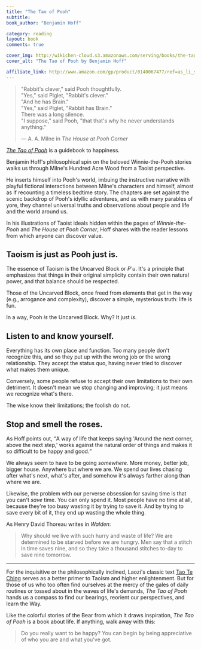 ```yaml
---
title: "The Tao of Pooh"
subtitle:
book_author: "Benjamin Hoff"

category: reading
layout: book
comments: true

cover_img: http://wikichen-cloud.s3.amazonaws.com/serving/books/the-tao-of-pooh.jpg
cover_alt: "The Tao of Pooh by Benjamin Hoff"

affiliate_link: http://www.amazon.com/gp/product/0140067477/ref=as_li_ss_tl?ie=UTF8&camp=1789&creative=390957&creativeASIN=0140067477&linkCode=as2&tag=wikichenis-20
---
```


> "Rabbit's clever," said Pooh thoughtfully. <br>
> "Yes," said Piglet, "Rabbit's clever." <br>
> "And he has Brain." <br>
> "Yes," said Piglet, "Rabbit has Brain." <br>
> There was a long silence. <br>
> "I suppose," said Pooh, "that that's why he never understands anything."
>
> — A. A. Milne in *The House at Pooh Corner*

[*The Tao of Pooh*][amazon] is a guidebook to happiness.

[amazon]: http://www.amazon.com/The-Tao-Pooh-Benjamin-Hoff/dp/0140067477

Benjamin Hoff's philosophical spin on the beloved Winnie-the-Pooh stories walks us through Milne's Hundred Acre Wood from a Taoist perspective.

He inserts himself into Pooh's world, imbuing the instructive narrative with playful fictional interactions between Milne's characters and himself, almost as if recounting a timeless bedtime story. The chapters are set against the scenic backdrop of Pooh's idyllic adventures, and as with many parables of yore, they channel universal truths and observations about people and life and the world around us.

In his illustrations of Taoist ideals hidden within the pages of *Winnie-the-Pooh* and *The House at Pooh Corner*, Hoff shares with the reader lessons from which anyone can discover value.

## Taoism is just as Pooh just is.

The essence of Taoism is the Uncarved Block or *P'u*. It's a principle that emphasizes that things in their original simplicity contain their own natural power, and that balance should be respected.

Those of the Uncarved Block, once freed from elements that get in the way (e.g., arrogance and complexity), discover a simple, mysterious truth: life is fun.

In a way, Pooh *is* the Uncarved Block. Why? It just *is*.

## Listen to and know yourself.

Everything has its own place and function. Too many people don't recognize this, and so they put up with the wrong job or the wrong relationship. They accept the status quo, having never tried to discover what makes them unique.

Conversely, some people refuse to accept their own limitations to their own detriment. It doesn't mean we stop changing and improving; it just means we recognize what's there.

The wise know their limitations; the foolish do not.

## Stop and smell the roses.

As Hoff points out, <q>A way of life that keeps saying 'Around the next corner, above the next step,' works against the natural order of things and makes it so difficult to be happy and good.</q>

We always seem to have to be going *somewhere*. More money, better job, bigger house. Anywhere but where we are. We spend our lives chasing after what's next, what's after, and somehow it's always farther along than where we are.

Likewise, the problem with our perverse obsession for saving time is that you can't *save* time. You can only spend it. Most people have no time at all, because they're too busy wasting it by trying to save it. And by trying to save every bit of it, they end up wasting the whole thing.

As Henry David Thoreau writes in *Walden*:

> Why should we live with such hurry and waste of life? We are determined to be starved before we are hungry. Men say that a stitch in time saves nine, and so they take a thousand stitches to-day to save nine tomorrow.

- - -

For the inquisitive or the philosophically inclined, Laozi's classic text [Tao Te Ching][tao] serves as a better primer to Taoism and higher enlightenment. But for those of us who too often find ourselves at the mercy of the gales of daily routines or tossed about in the waves of life's demands, *The Tao of Pooh* hands us a compass to find our bearings, reorient our perspectives, and learn the Way.

[tao]: http://en.wikipedia.org/wiki/Tao_Te_Ching

Like the colorful stories of the Bear from which it draws inspiration, *The Tao of Pooh* is a book about life. If anything, walk away with this:

> Do you really want to be happy? You can begin by being appreciative of who you are and what you've got.

<!--This post was written in 50 minutes in my bedroom in Tainan, Taiwan, while fending off tiny ants and blistering heat. It has 661 words.-->
